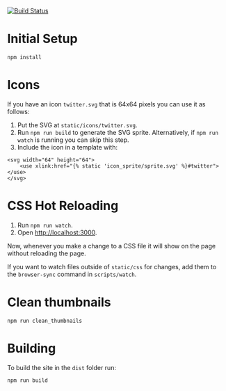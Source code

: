 [![Build Status](https://travis-ci.org/immigrantswelcome/immigrantswelcome.github.io.svg?branch=development)](https://travis-ci.org/immigrantswelcome/immigrantswelcome.github.io)

# Initial Setup

`npm install`


# Icons

If you have an icon `twitter.svg` that is 64x64 pixels you can use it as follows:

1. Put the SVG at `static/icons/twitter.svg`.
2. Run `npm run build` to generate the SVG sprite. Alternatively, if `npm run watch` is running you can skip this step.
3. Include the icon in a template with:

```
<svg width="64" height="64">
    <use xlink:href="{% static 'icon_sprite/sprite.svg' %}#twitter"></use>
</svg>
```


# CSS Hot Reloading

1. Run `npm run watch`.
2. Open [http://localhost:3000]().

Now, whenever you make a change to a CSS file it will show on the page without reloading the page.

If you want to watch files outside of `static/css` for changes, add them to the `browser-sync` command in `scripts/watch`.

# Clean thumbnails


`npm run clean_thumbnails`


# Building

To build the site in the `dist` folder run:

`npm run build`
